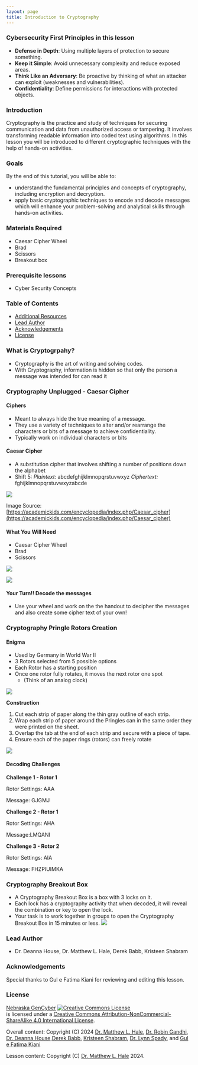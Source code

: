 ```yaml
---
layout: page
title: Introduction to Cryptography
---
```


### Cybersecurity First Principles in this lesson

* __Defense in Depth__: Using multiple layers of protection to secure something.
* __Keep it Simple__: Avoid unnecessary complexity and reduce exposed areas.
* __Think Like an Adversary__: Be proactive by thinking of what an attacker can exploit (weaknesses and vulnerabilities).
* __Confidentiality__: Define permissions for interactions with protected objects.

### Introduction
Cryptography is the practice and study of techniques for securing communication and data from unauthorized access or tampering. It involves transforming readable information into coded text using algorithms. In this lesson you will be introduced to different cryptographic techniques with the help of hands-on activities.

### Goals

By the end of this tutorial, you will be able to:
* understand the fundamental principles and concepts of cryptography, including encryption and decryption.
* apply basic cryptographic techniques to encode and decode messages which will enhance your problem-solving and analytical skills through hands-on activities.


### Materials Required

- Caesar Cipher Wheel
- Brad
- Scissors
- Breakout box

### Prerequisite lessons
- Cyber Security Concepts

### Table of Contents


- [Additional Resources](#additional-resources)
- [Lead Author](#lead-author)
- [Acknowledgements](#acknowledgements)
- [License](#license)

### What is Cryptogrpahy?
- Cryptography is the art of writing and solving codes.
- With Cryptography, information is hidden so that only the person a message was intended for can read it


### Cryptography Unplugged - Caesar Cipher
#### Ciphers
- Meant to always hide the true meaning of a message. 
- They use a variety of techniques to alter and/or rearrange the characters or bits of a message to achieve confidentiality.
- Typically work on individual characters or bits

#### Caesar Cipher

- A substitution cipher that involves shifting a number of positions down the alphabet
-  Shift 5:
  _Plaintext:_ abcdefghijklmnopqrstuvwxyz
  _Ciphertext:_ fghijklmnopqrstuvwxyzabcde

![](c1.png)

Image Source:[https://academickids.com/encyclopedia/index.php/Caesar_cipher](https://academickids.com/encyclopedia/index.php/Caesar_cipher)

#### What You Will Need
- Caesar Cipher Wheel
- Brad
- Scissors

![](c2.png)

![](c3.png)

#### Your Turn!! Decode the messages
- Use your wheel and work on the the handout to decipher the messages and also create some cipher text of your own!


### Cryptography Pringle Rotors Creation

#### Enigma
- Used by Germany in World War II
- 3 Rotors selected from 5 possible options
- Each Rotor has a starting position
- Once one rotor fully rotates, it moves the next rotor one spot 
  -  (Think of an analog clock)

![](c4.png)

**Construction**
1. Cut each strip of paper along the thin gray outline of each strip. 
2. Wrap each strip of paper around the Pringles can in the same order they were printed on the sheet. 
3. Overlap the tab at the end of each strip and secure with a piece of tape. 
4. Ensure each of the paper rings (rotors) can freely rotate

![](c5.png)

#### Decoding Challenges
**Challenge 1 - Rotor 1**

Rotor Settings: AAA

Message: GJGMJ

**Challenge 2 - Rotor 1**

Rotor Settings: AHA

Message:LMQANI

**Challenge 3 - Rotor 2**

Rotor Settings: AIA

Message: FHZPIUIMKA


### Cryptography Breakout Box
- A Cryptography Breakout Box is a box with 3 locks on it.
- Each lock has a cryptography activity that when decoded, it will reveal the combination or key to open the lock.
- Your task is to work together in groups to open the Cryptography Breakout Box in 15 minutes or less.
![](c6.png)




### Lead Author

- Dr. Deanna House, Dr. Matthew L. Hale, Derek Babb, Kristeen Shabram


### Acknowledgements

Special thanks to Gul e Fatima Kiani for reviewing and editing this lesson.

### License
[Nebraska GenCyber](https://www.nebraskagencyber.com) <a rel="license" href="http://creativecommons.org/licenses/by-nc-sa/4.0/"><img alt="Creative Commons License" style="border-width:0" src="https://i.creativecommons.org/l/by-nc-sa/4.0/88x31.png" /></a><br /> is licensed under a <a rel="license" href="http://creativecommons.org/licenses/by-nc-sa/4.0/">Creative Commons Attribution-NonCommercial-ShareAlike 4.0 International License</a>.

Overall content: Copyright (C) 2024  [Dr. Matthew L. Hale](http://faculty.ist.unomaha.edu/mhale/), [Dr. Robin Gandhi](http://faculty.ist.unomaha.edu/rgandhi/), [Dr. Deanna House](#),[Derek Babb](https://derekbabb.com/), [Kristeen Shabram](#), [Dr. Lynn Spady](#), and [Gul e Fatima Kiani](#)

Lesson content: Copyright (C) [Dr. Matthew L. Hale](http://faculty.ist.unomaha.edu/mhale/) 2024.  
